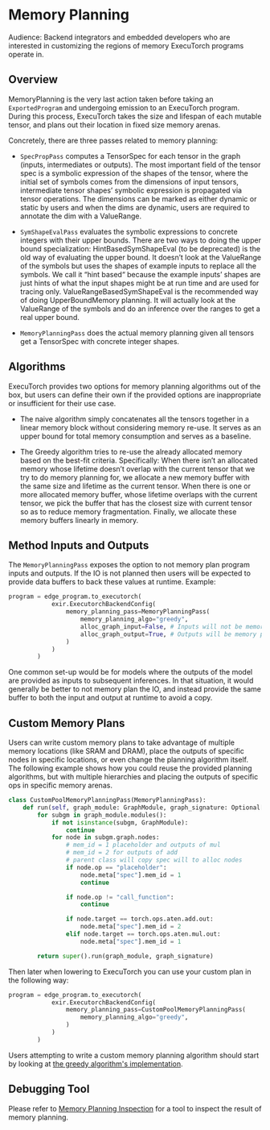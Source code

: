 # Memory Planning

Audience: Backend integrators and embedded developers who are interested in customizing the regions of memory ExecuTorch programs operate in.

## Overview

MemoryPlanning is the very last action taken before taking an `ExportedProgram` and undergoing emission to an ExecuTorch program. During this process, ExecuTorch takes the size and lifespan of each mutable tensor, and plans out their location in fixed size memory arenas.

Concretely, there are three passes related to memory planning:
* `SpecPropPass` computes a TensorSpec for each tensor in the graph (inputs, intermediates or outputs). The most important field of the tensor spec is a symbolic expression of the shapes of the tensor, where the initial set of symbols comes from the dimensions of input tensors, intermediate tensor shapes’ symbolic expression is propagated via tensor operations. The dimensions can be marked as either dynamic or static by users and when the dims are dynamic, users are required to annotate the dim with a ValueRange.

* `SymShapeEvalPass` evaluates the symbolic expressions to concrete integers with their upper bounds. There are two ways to doing the upper bound specialization:
HintBasedSymShapeEval (to be deprecated) is the old way of evaluating the upper bound. It doesn’t look at the ValueRange of the symbols but uses the shapes of example inputs to replace all the symbols. We call it “hint based“ because the example inputs’ shapes are just hints of what the input shapes might be at run time and are used for tracing only. ValueRangeBasedSymShapeEval is the recommended way of doing UpperBoundMemory planning. It will actually look at the ValueRange of the symbols and do an inference over the ranges to get a real upper bound.

* `MemoryPlanningPass` does the actual memory planning given all tensors get a TensorSpec with concrete integer shapes.

## Algorithms

ExecuTorch provides two options for memory planning algorithms out of the box, but users can define their own if the provided options are inappropriate or insufficient for their use case.

* The naive algorithm simply concatenates all the tensors together in a linear memory block without considering memory re-use. It serves as an upper bound for total memory consumption and serves as a baseline.

* The Greedy algorithm tries to re-use the already allocated memory based on the best-fit criteria. Specifically:
When there isn’t an allocated memory whose lifetime doesn’t overlap with the current tensor that we try to do memory planning for, we allocate a new memory buffer with the same size and lifetime as the current tensor. When there is one or more allocated memory buffer, whose lifetime overlaps with the current tensor, we pick the buffer that has the closest size with current tensor so as to reduce memory fragmentation. Finally, we allocate these memory buffers linearly in memory.


## Method Inputs and Outputs

The `MemoryPlanningPass` exposes the option to not memory plan program inputs and outputs. If the IO is not planned then users will be expected to provide data buffers to back these values at runtime. Example:

```python
program = edge_program.to_executorch(
            exir.ExecutorchBackendConfig(
                memory_planning_pass=MemoryPlanningPass(
                    memory_planning_algo="greedy",
                    alloc_graph_input=False, # Inputs will not be memory planned, the data_ptr for input tensors after model load will be nullptr
                    alloc_graph_output=True, # Outputs will be memory planned, the data_ptr for output tensors after model load will be in the `planned_memory`.
                )
            )
        )
```

One common set-up would be for models where the outputs of the model are provided as inputs to subsequent inferences. In that situation, it would generally be better to not memory plan the IO, and instead provide the same buffer to both the input and output at runtime to avoid a copy.

## Custom Memory Plans

Users can write custom memory plans to take advantage of multiple memory locations (like SRAM and DRAM), place the outputs of specific nodes in specific locations, or even change the planning algorithm itself. The following example shows how you could reuse the provided planning algorithms, but with multiple hierarchies and placing the outputs of specific ops in specific memory arenas.

```python
class CustomPoolMemoryPlanningPass(MemoryPlanningPass):
    def run(self, graph_module: GraphModule, graph_signature: Optional[ExportGraphSignature]) -> PassResult:
        for subgm in graph_module.modules():
            if not isinstance(subgm, GraphModule):
                continue
            for node in subgm.graph.nodes:
                # mem_id = 1 placeholder and outputs of mul
                # mem_id = 2 for outputs of add
                # parent class will copy spec will to alloc nodes
                if node.op == "placeholder":
                    node.meta["spec"].mem_id = 1
                    continue

                if node.op != "call_function":
                    continue

                if node.target == torch.ops.aten.add.out:
                    node.meta["spec"].mem_id = 2
                elif node.target == torch.ops.aten.mul.out:
                    node.meta["spec"].mem_id = 1

        return super().run(graph_module, graph_signature)
```

Then later when lowering to ExecuTorch you can use your custom plan in the following way:

```python
program = edge_program.to_executorch(
            exir.ExecutorchBackendConfig(
                memory_planning_pass=CustomPoolMemoryPlanningPass(
                    memory_planning_algo="greedy",
                )
            )
        )
```

Users attempting to write a custom memory planning algorithm should start by looking at [the greedy algorithm's implementation](https://github.com/pytorch/executorch/blob/d62c41ca86435e5316e7ed292b6d68aff27a2fb7/exir/memory_planning.py#L459C1-L459C12).

## Debugging Tool

Please refer to [Memory Planning Inspection](./memory-planning-inspection.md) for a tool to inspect the result of memory planning.
